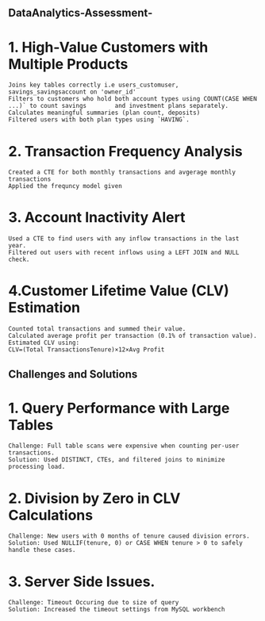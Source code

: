 ## DataAnalytics-Assessment-
# 1. High-Value Customers with Multiple Products
    Joins key tables correctly i.e users_customuser, savings_savingsaccount on 'owner_id'
    Filters to customers who hold both account types using COUNT(CASE WHEN ...)` to count savings        and investment plans separately.
    Calculates meaningful summaries (plan count, deposits)
    Filtered users with both plan types using `HAVING`.

# 2. Transaction Frequency Analysis
    Created a CTE for both monthly transactions and avgerage monthly transactions
    Applied the frequncy model given 
  
# 3. Account Inactivity Alert
    Used a CTE to find users with any inflow transactions in the last year.
    Filtered out users with recent inflows using a LEFT JOIN and NULL check.

# 4.Customer Lifetime Value (CLV) Estimation
    Counted total transactions and summed their value.
    Calculated average profit per transaction (0.1% of transaction value).
    Estimated CLV using:
    CLV=(Total TransactionsTenure)×12×Avg Profit



 ## Challenges and Solutions
 # 1. Query Performance with Large Tables
    Challenge: Full table scans were expensive when counting per-user transactions.
    Solution: Used DISTINCT, CTEs, and filtered joins to minimize processing load.

#  2. Division by Zero in CLV Calculations
    Challenge: New users with 0 months of tenure caused division errors.
    Solution: Used NULLIF(tenure, 0) or CASE WHEN tenure > 0 to safely handle these cases.

# 3. Server Side Issues.
    Challenge: Timeout Occuring due to size of query
    Solution: Increased the timeout settings from MySQL workbench
